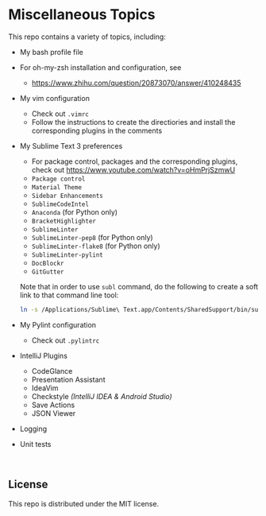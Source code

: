 # Miscellaneous Topics

This repo contains a variety of topics, including:

* My bash profile file

* For oh-my-zsh installation and configuration, see

  * https://www.zhihu.com/question/20873070/answer/410248435

* My vim configuration
  * Check out `.vimrc`
  * Follow the instructions to create the directiories and install the corresponding plugins in the comments

* My Sublime Text 3 preferences
  * For package control, packages and the corresponding plugins, check out https://www.youtube.com/watch?v=oHmPrjSzmwU
  * `Package control`
  * `Material Theme`
  * `Sidebar Enhancements`
  * `SublimeCodeIntel`
  * `Anaconda` (for Python only)
  * `BracketHighlighter`
  * `SublimeLinter`
  * `SublimeLinter-pep8` (for Python only)
  * `SublimeLinter-flake8` (for Python only)
  * `SublimeLinter-pylint`
  * `DocBlockr`
  * `GitGutter`

  Note that in order to use `subl` command, do the following to create a soft link to that command line tool:

  ```bash
  ln -s /Applications/Sublime\ Text.app/Contents/SharedSupport/bin/subl /usr/local/bin/subl
  ```

* My Pylint configuration
  * Check out `.pylintrc`

* IntelliJ Plugins
  * CodeGlance
  * Presentation Assistant
  * IdeaVim
  * Checkstyle   *(IntelliJ IDEA & Android Studio)*
  * Save Actions
  * JSON Viewer

* Logging

* Unit tests

<br>

## License

 This repo is distributed under the MIT license.